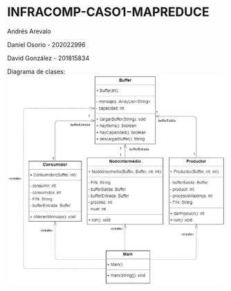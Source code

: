 # INFRACOMP-CASO1-MAPREDUCE

Andrés Arevalo 

Daniel Osorio - 202022996 

David González - 201815834 

Diagrama de clases: ![Caso 1](documentacion/exported_from_idea.jpg)
